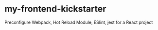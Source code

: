 # my-frontend-kickstarter
Preconfigure Webpack, Hot Reload Module, ESlint, jest for a React project
